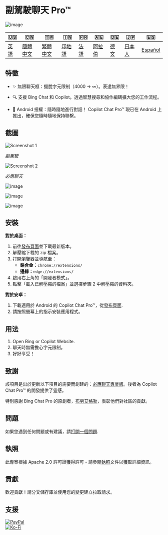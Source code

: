# 副駕駛聊天 Pro™

![image](https://user-images.githubusercontent.com/69091361/297645227-67e62dd6-9322-4622-aa35-f7624fdf8698.png)

| 🇺🇸            | 🇨🇳                    | 🇹🇼                    | 🇮🇳                | 🇫🇷               | 🇦🇪                | 🇩🇪               | 🇯🇵                | 🇪🇸                    |
| --------------- | ----------------------- | ----------------------- | ------------------- | ------------------ | ------------------- | ------------------ | ------------------- | ----------------------- |
| [英語](README.md) | [簡體中文](README.zh-CN.md) | [繁體中文](README.zh-TW.md) | [印地語](README.hi.md) | [法語](README.fr.md) | [阿拉伯](README.ar.md) | [德文](README.de.md) | [日本人](README.ja.md) | [Español](README.es.md) |

## 特徵

-   ✨ 無限聊天框：擺脫字元限制（4000 -> ∞）。表達無界限！

-   🔍 支援 Bing Chat 和 Copilot。透過智慧搜尋和協作編碼擴大您的工作流程。

-   📱 Android 授權：隨時隨地進行對話！ Copilot Chat Pro™ 現已在 Android 上推出，確保您隨時隨地保持聯繫。

## 截圖

![Screenshot 1](https://user-images.githubusercontent.com/69091361/297644441-b17ea2d1-94c4-4543-92fd-d094bb8187c6.png)

_副駕駛_

![Screenshot 2](https://user-images.githubusercontent.com/69091361/297644588-1b3c7295-c6b2-46f9-9999-a99c95aad580.png)

_必應聊天_

![image](https://github.com/qzxtu/Copilot-Chat-Pro/assets/69091361/765cde2d-514f-449f-b88b-5cbef013560a)

![image](https://github.com/qzxtu/Copilot-Chat-Pro/assets/69091361/fd7288a6-d153-4c45-ba7a-32662374b4a3)

![image](https://github.com/qzxtu/Copilot-Chat-Pro/assets/69091361/56b8c6a1-19c4-440b-9467-64b6c45013bf)

## 安裝

**對於桌面：**

1.  前往[發布頁面](https://github.com/qzxtu/Copilot-Chat-Pro/releases)並下載最新版本。
2.  解壓縮下載的 zip 檔案。
3.  打開瀏覽器並導航至：
    -   **鉻合金：**`chrome://extensions/`
    -   **邊緣：**`edge://extensions/`
4.  啟用右上角的「開發者模式」。
5.  點擊「載入已解壓縮的檔案」並選擇步驟 2 中解壓縮的資料夾。

**對於安卓：**

1.  下載適用於 Android 的 Copilot Chat Pro™，從[發布頁面](https://github.com/qzxtu/Copilot-Chat-Pro/releases).
2.  請按照螢幕上的指示安裝應用程式。

## 用法

1.  Open Bing or Copilot Website.
2.  聊天時無需擔心字元限制。
3.  好好享受！

## 致謝

該項目是出於更新以下項目的需要而創建的：[必應聊天專業版](https://github.com/blueagler/Bing-Chat-Pro)。後者為 Copilot Chat Pro™ 的開發提供了靈感。

特別感謝 Bing Chat Pro 的原創者，[布勞艾格勒](https://github.com/blueagler)，表彰他們對社區的貢獻。

## 問題

如果您遇到任何問題或有建議，請[打開一個問題](https://github.com/qzxtu/copilot-chat-pro/issues).

## 執照

此專案根據 Apache 2.0 許可證獲得許可 - 請參閱[執照](LICENSE)文件以獲取詳細資訊。

## 貢獻

歡迎貢獻！請分叉儲存庫並使用您的變更建立拉取請求。

## 支援

[![PayPal](https://img.shields.io/badge/PayPal-00457C?style=for-the-badge&logo=paypal&logoColor=white)](https://paypal.me/nova355killer)  
[![Ko-Fi](https://img.shields.io/badge/kofi-00457C?style=for-the-badge&logo=ko-fi&logoColor=white)](https://ko-fi.com/nova355)
